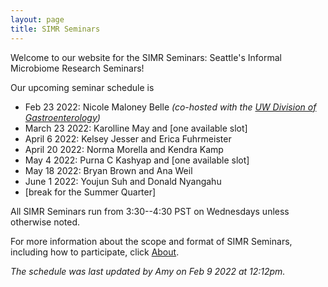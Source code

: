 ```yaml
---
layout: page
title: SIMR Seminars
---
```


Welcome to our website for the SIMR Seminars: Seattle's Informal Microbiome Research Seminars!

Our upcoming seminar schedule is

- Feb 23 2022: Nicole Maloney Belle *(co-hosted with the [UW Division of Gastroenterology](https://gastro.uw.edu/))*
- March 23 2022: Karolline May and [one available slot]
- April 6 2022: Kelsey Jesser and Erica Fuhrmeister
- April 20 2022: Norma Morella and Kendra Kamp
- May 4 2022: Purna C Kashyap and [one available slot]
- May 18 2022: Bryan Brown and Ana Weil
- June 1 2022: Youjun Suh and Donald Nyangahu
- [break for the Summer Quarter]

All SIMR Seminars run from 3:30--4:30 PST on Wednesdays unless otherwise noted.

For more information about the scope and format of SIMR Seminars, including how to participate, click [About](https://simr-seminars.github.io/about/).

*The schedule was last updated by Amy on Feb 9 2022 at 12:12pm.*
